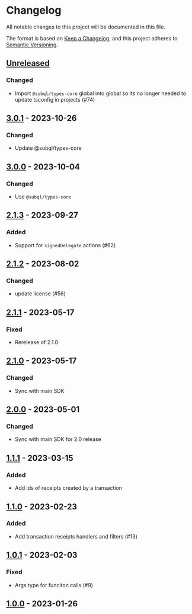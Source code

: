 # Changelog
All notable changes to this project will be documented in this file.

The format is based on [Keep a Changelog](https://keepachangelog.com/en/1.0.0/),
and this project adheres to [Semantic Versioning](https://semver.org/spec/v2.0.0.html).

## [Unreleased]
### Changed
- Import `@subql/types-core` global into global so its no longer needed to update tsconfig in projects (#74)

## [3.0.1] - 2023-10-26
### Changed
- Update @subql/types-core

## [3.0.0] - 2023-10-04
### Changed
- Use `@subql/types-core`

## [2.1.3] - 2023-09-27
### Added
- Support for `signedDelegate` actions (#62)

## [2.1.2] - 2023-08-02
### Changed
- update license (#56)

## [2.1.1] - 2023-05-17
### Fixed
- Rerelease of 2.1.0

## [2.1.0] - 2023-05-17
### Changed
- Sync with main SDK

## [2.0.0] - 2023-05-01
### Changed
- Sync with main SDK for 2.0 release

## [1.1.1] - 2023-03-15
### Added
- Add ids of receipts created by a transaction

## [1.1.0] - 2023-02-23
### Added
- Add transaction receipts handlers and filters (#13)

## [1.0.1] - 2023-02-03
### Fixed
- Args type for funciton calls (#9)

## [1.0.0] - 2023-01-26
[Unreleased]: https://github.com/subquery/subql-near/compare/types-near/3.0.1...HEAD
[3.0.1]: https://github.com/subquery/subql-near/compare/types-near/3.0.0...types-near/3.0.1
[3.0.0]: https://github.com/subquery/subql-near/compare/types-near/2.1.3...types-near/3.0.0
[2.1.3]: https://github.com/subquery/subql-near/compare/types-near/v2.1.2...types-near/v2.1.3
[2.1.2]: https://github.com/subquery/subql-near/compare/types-near/v2.1.1...types-near/v2.1.2
[2.1.1]: https://github.com/subquery/subql-near/compare/types-near/v2.1.0...types-near/v2.1.1
[2.1.0]: https://github.com/subquery/subql-near/compare/types-near/v2.0.0...types-near/v2.1.0
[2.0.0]: https://github.com/subquery/subql-near/compare/types-near/v1.1.1...types-near/v2.0.0
[1.1.1]: https://github.com/subquery/subql-near/compare/types-near/v1.1.0...types-near/v1.1.1
[1.1.0]: https://github.com/subquery/subql-near/compare/types-near/v1.0.1...types-near/v1.1.0
[1.0.1]: https://github.com/subquery/subql-near/compare/types-near/v1.0.0...types-near/v1.0.1
[1.0.0]: https://github.com/subquery/subql-near/tags/1.0.0
